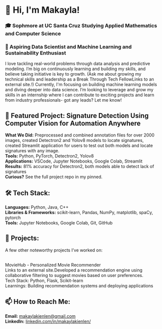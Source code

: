 # 👋 Hi, I'm Makayla!

### 🎓 Sophmore at UC Santa Cruz Studying Applied Mathematics and Computer Science

### 🔭 Aspiring Data Scientist and Machine Learning and Sustainability Enthusiast

I love tackling real-world problems through data analysis and predictive modeling. I’m big on continuously learning and building my skills, and believe taking initiative is key to growth. (Ask me about growing my technical skills and leadership as a Break Through Tech FellowLinks to an external site.!) Currently, I'm focusing on building machine learning models and diving deeper into data science. I’m looking to leverage and grow my skills in an internship where I can contribute to exciting projects and learn from industry professionals- got any leads? Let me know!

## 🎯 Featured Project: Signature Detection Using Computer Vision for Automation Anywhere
**What We Did:** Preprocessed and combined annotation files for over 2000 images, created Detectron2 and Yolov8 models to locate signatures, created Streamlit application for users to test out both models and locate signatures with any image.  <br />
**Tools:** Python, PyTorch, Detectron2, Yolov8  <br />
**Applications:** VSCode, Jupyter Notebooks, Google Colab, Streamlit  <br />
**Results:** 81% accuracy for Detectron2, both models able to detect lack of signatures  <br />
**Curious?** See the full project repo in my pinned.  <br />

## 🛠 Tech Stack:
**Languages:** Python, Java, C++  <br />
**Libraries & Frameworks:** scikit-learn, Pandas, NumPy, matplotlib, spaCy, pytorch <br />
**Tools:** Jupyter Notebooks, Google Colab, Git, GitHub  <br />

## 🚀 Projects:
A few other noteworthy projects I’ve worked on:  <br />  <br />

MovieHub - Personalized Movie Recommender  <br />
Links to an external site.Developed a recommendation engine using collaborative filtering to suggest movies based on user preferences.  <br />
Tech Stack: Python, Flask, Scikit-learn  <br />
Learnings: Building recommendation systems and deploying applications  <br />

## 📫 How to Reach Me:
**Email:** makaylakienlen@gmail.com  <br />
**LinkedIn:** [linkedin.com/in/makaylakienlen/](https://www.linkedin.com/in/makaylakienlen/) <br />

<!--
**mkienlen/mkienlen** is a ✨ _special_ ✨ repository because its `README.md` (this file) appears on your GitHub profile.

Here are some ideas to get you started:

- 🔭 I’m currently working on ...
- 🌱 I’m currently learning ...
- 👯 I’m looking to collaborate on ...
- 🤔 I’m looking for help with ...
- 💬 Ask me about ...
- 📫 How to reach me: ...
- 😄 Pronouns: ...
- ⚡ Fun fact: ...
-->

